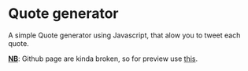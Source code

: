 <h1>Quote generator</h1>
  A simple Quote generator using Javascript, that alow you to tweet each quote.

<b><u>NB</u></b>: Github page are kinda broken, so for preview use <a href="https://quote-generator-gules-eight.vercel.app/">this</a>.
